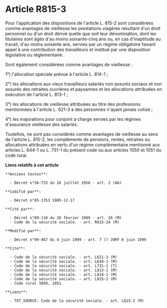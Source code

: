 # Article R815-3

Pour l'application des dispositions de l'article L. 815-2 sont considérées comme avantages de vieillesse les prestations
viagères résultant d'un droit personnel ou d'un droit dérivé quelle que soit leur dénomination, dont les titulaires sont âgés
d'au moins soixante-cinq ans ou, en cas d'inaptitude au travail, d'au moins soixante ans, servies par un régime obligatoire
faisant appel à une contribution des travailleurs et institué par une disposition législative ou réglementaire. 

Sont également considérées comme avantages de vieillesse : 

1°) l'allocation spéciale prévue à l'article L. 814-1 ; 

2°) les allocations aux vieux travailleurs salariés non assurés sociaux et non assurés des retraites ouvrières et paysannes
et les allocations attribuées en exécution de l'article L. 813-1 ; 

3°) les allocations de vieillesse attribuées au titre des professions mentionnées à l'article L. 621-3 à des personnes
n'ayant jamais cotisé ; 

4°) les majorations pour conjoint à charge servies par les régimes d'assurance vieillesse des salariés. 

Toutefois, ne sont pas considérés comme avantages de vieillesse au sens de l'article L. 815-2, les compléments de pensions,
rentes, retraites ou allocations attribuées en vertu d'un régime complémentaire mentionné aux articles L. 644-1 ou L. 731-1
du présent code ou aux articles 1050 et 1051 du code rural.

**Liens relatifs à cet article**

	**Anciens textes**:

	  - Décret n°56-733 du 26 juillet 1956 - art. 2 (Ab)

	**Codifié par**:

	  - Décret n°85-1353 1985-12-17

	**Cité par**:

	  - Décret n°89-110 du 20 février 1989 - art. 26 (M)
	  - Code de la sécurité sociale. - art. R815-24 (M)

	**Modifié par**:

	  - Décret n°99-467 du 4 juin 1999 - art. 7 () JORF 6 juin 1999

	**Cite**:

	  - Code de la sécurité sociale. - art. L621-3 (M)
	  - Code de la sécurité sociale. - art. L644-1 (M)
	  - Code de la sécurité sociale. - art. L731-1 (T)
	  - Code de la sécurité sociale. - art. L813-1 (M)
	  - Code de la sécurité sociale. - art. L814-1 (M)
	  - Code de la sécurité sociale. - art. L815-2 (M)
	  - Code rural 1050, 1051

	**Liens**:

	  - TXT_SOURCE: Code de la sécurité sociale. - art. L815-2 (M)
